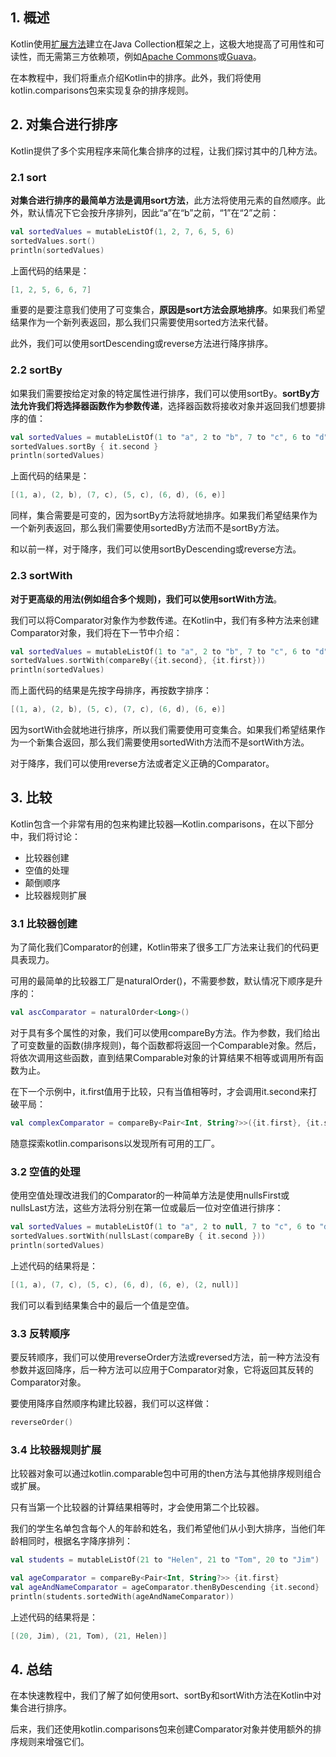 ## 1. 概述

Kotlin使用[扩展方法](https://www.baeldung.com/kotlin-extension-methods)建立在Java Collection框架之上，这极大地提高了可用性和可读性，而无需第三方依赖项，例如[Apache Commons](https://www.baeldung.com/apache-commons-collection-utils)或[Guava](https://www.baeldung.com/guava-collections)。

在本教程中，我们将重点介绍Kotlin中的排序。此外，我们将使用kotlin.comparisons包来实现复杂的排序规则。

## 2. 对集合进行排序

Kotlin提供了多个实用程序来简化集合排序的过程，让我们探讨其中的几种方法。

### 2.1 sort

**对集合进行排序的最简单方法是调用sort方法**，此方法将使用元素的自然顺序。此外，默认情况下它会按升序排列，因此“a”在“b”之前，“1”在“2”之前：

```kotlin
val sortedValues = mutableListOf(1, 2, 7, 6, 5, 6)
sortedValues.sort()
println(sortedValues)
```

上面代码的结果是：

```powershell
[1, 2, 5, 6, 6, 7]
```

重要的是要注意我们使用了可变集合，**原因是sort方法会原地排序**。如果我们希望结果作为一个新列表返回，那么我们只需要使用sorted方法来代替。

此外，我们可以使用sortDescending或reverse方法进行降序排序。

### 2.2 sortBy

如果我们需要按给定对象的特定属性进行排序，我们可以使用sortBy。**sortBy方法允许我们将选择器函数作为参数传递**，选择器函数将接收对象并返回我们想要排序的值：

```kotlin
val sortedValues = mutableListOf(1 to "a", 2 to "b", 7 to "c", 6 to "d", 5 to "c", 6 to "e")
sortedValues.sortBy { it.second }
println(sortedValues)
```

上面代码的结果是：

```powershell
[(1, a), (2, b), (7, c), (5, c), (6, d), (6, e)]
```

同样，集合需要是可变的，因为sortBy方法将就地排序。如果我们希望结果作为一个新列表返回，那么我们需要使用sortedBy方法而不是sortBy方法。

和以前一样，对于降序，我们可以使用sortByDescending或reverse方法。

### 2.3 sortWith

**对于更高级的用法(例如组合多个规则)，我们可以使用sortWith方法**。

我们可以将Comparator对象作为参数传递。在Kotlin中，我们有多种方法来创建Comparator对象，我们将在下一节中介绍：

```kotlin
val sortedValues = mutableListOf(1 to "a", 2 to "b", 7 to "c", 6 to "d", 5 to "c", 6 to "e")
sortedValues.sortWith(compareBy({it.second}, {it.first}))
println(sortedValues)
```

而上面代码的结果是先按字母排序，再按数字排序：

```powershell
[(1, a), (2, b), (5, c), (7, c), (6, d), (6, e)]
```

因为sortWith会就地进行排序，所以我们需要使用可变集合。如果我们希望结果作为一个新集合返回，那么我们需要使用sortedWith方法而不是sortWith方法。

对于降序，我们可以使用reverse方法或者定义正确的Comparator。

## 3. 比较

Kotlin包含一个非常有用的包来构建比较器—Kotlin.comparisons，在以下部分中，我们将讨论：

-   比较器创建
-   空值的处理
-   颠倒顺序
-   比较器规则扩展

### 3.1 比较器创建

为了简化我们Comparator的创建，Kotlin带来了很多工厂方法来让我们的代码更具表现力。

可用的最简单的比较器工厂是naturalOrder()，不需要参数，默认情况下顺序是升序的：

```kotlin
val ascComparator = naturalOrder<Long>()
```

对于具有多个属性的对象，我们可以使用compareBy方法。作为参数，我们给出了可变数量的函数(排序规则)，每个函数都将返回一个Comparable对象。然后，将依次调用这些函数，直到结果Comparable对象的计算结果不相等或调用所有函数为止。

在下一个示例中，it.first值用于比较，只有当值相等时，才会调用it.second来打破平局：

```kotlin
val complexComparator = compareBy<Pair<Int, String?>>({it.first}, {it.second})
```

随意探索kotlin.comparisons以发现所有可用的工厂。

### 3.2 空值的处理

使用空值处理改进我们的Comparator的一种简单方法是使用nullsFirst或nullsLast方法，这些方法将分别在第一位或最后一位对空值进行排序：

```kotlin
val sortedValues = mutableListOf(1 to "a", 2 to null, 7 to "c", 6 to "d", 5 to "c", 6 to "e")
sortedValues.sortWith(nullsLast(compareBy { it.second }))
println(sortedValues)
```

上述代码的结果将是：

```powershell
[(1, a), (7, c), (5, c), (6, d), (6, e), (2, null)]
```

我们可以看到结果集合中的最后一个值是空值。

### 3.3 反转顺序

要反转顺序，我们可以使用reverseOrder方法或reversed方法，前一种方法没有参数并返回降序，后一种方法可以应用于Comparator对象，它将返回其反转的Comparator对象。

要使用降序自然顺序构建比较器，我们可以这样做：

```powershell
reverseOrder()
```

### 3.4 比较器规则扩展

比较器对象可以通过kotlin.comparable包中可用的then方法与其他排序规则组合或扩展。

只有当第一个比较器的计算结果相等时，才会使用第二个比较器。

我们的学生名单包含每个人的年龄和姓名，我们希望他们从小到大排序，当他们年龄相同时，根据名字降序排列：

```kotlin
val students = mutableListOf(21 to "Helen", 21 to "Tom", 20 to "Jim") 

val ageComparator = compareBy<Pair<Int, String?>> {it.first}
val ageAndNameComparator = ageComparator.thenByDescending {it.second}
println(students.sortedWith(ageAndNameComparator))
```

上述代码的结果将是：

```powershell
[(20, Jim), (21, Tom), (21, Helen)]
```

## 4. 总结

在本快速教程中，我们了解了如何使用sort、sortBy和sortWith方法在Kotlin中对集合进行排序。

后来，我们还使用kotlin.comparisons包来创建Comparator对象并使用额外的排序规则来增强它们。